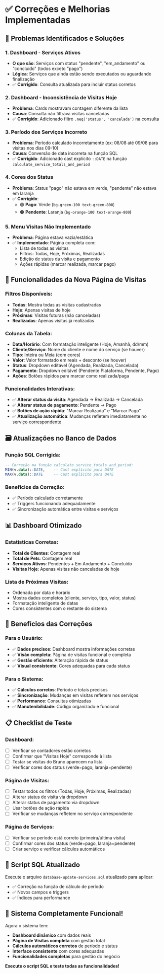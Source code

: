 # ✅ Correções e Melhorias Implementadas

## 🔧 **Problemas Identificados e Soluções**

### 1. **Dashboard - Serviços Ativos**
- **O que são**: Serviços com status "pendente", "em_andamento" ou "concluído" (todos exceto "pago")
- **Lógica**: Serviços que ainda estão sendo executados ou aguardando finalização
- ✅ **Corrigido**: Consulta atualizada para incluir status corretos

### 2. **Dashboard - Inconsistência de Visitas Hoje**
- **Problema**: Cards mostravam contagem diferente da lista
- **Causa**: Consulta não filtrava visitas canceladas
- ✅ **Corrigido**: Adicionado filtro `.neq('status', 'cancelada')` na consulta

### 3. **Período dos Serviços Incorreto**
- **Problema**: Período calculado incorretamente (ex: 08/08 até 09/08 para visitas nos dias 09-10)
- **Causa**: Conversão de data incorreta na função SQL
- ✅ **Corrigido**: Adicionado cast explícito `::DATE` na função `calculate_service_totals_and_period`

### 4. **Cores dos Status**
- **Problema**: Status "pago" não estava em verde, "pendente" não estava em laranja
- ✅ **Corrigido**: 
  - 🟢 **Pago**: Verde (`bg-green-100 text-green-800`)
  - 🟠 **Pendente**: Laranja (`bg-orange-100 text-orange-800`)

### 5. **Menu Visitas Não Implementado**
- **Problema**: Página estava vazia/estática
- ✅ **Implementado**: Página completa com:
  - Lista de todas as visitas
  - Filtros: Todas, Hoje, Próximas, Realizadas
  - Edição de status da visita e pagamento
  - Ações rápidas (marcar realizada, marcar pago)

## 🎨 **Funcionalidades da Nova Página de Visitas**

### **Filtros Disponíveis**:
- **Todas**: Mostra todas as visitas cadastradas
- **Hoje**: Apenas visitas de hoje
- **Próximas**: Visitas futuras (não canceladas)
- **Realizadas**: Apenas visitas já realizadas

### **Colunas da Tabela**:
- **Data/Horário**: Com formatação inteligente (Hoje, Amanhã, dd/mm)
- **Cliente/Serviço**: Nome do cliente e nome do serviço (se houver)
- **Tipo**: Inteira ou Meia (com cores)
- **Valor**: Valor formatado em reais + desconto (se houver)
- **Status**: Dropdown editável (Agendada, Realizada, Cancelada)
- **Pagamento**: Dropdown editável (Pendente Plataforma, Pendente, Pago)
- **Ações**: Botões rápidos para marcar como realizada/paga

### **Funcionalidades Interativas**:
- ✅ **Alterar status da visita**: Agendada → Realizada → Cancelada
- ✅ **Alterar status de pagamento**: Pendente → Pago
- ✅ **Botões de ação rápida**: "Marcar Realizada" e "Marcar Pago"
- ✅ **Atualização automática**: Mudanças refletem imediatamente no serviço correspondente

## 🗃️ **Atualizações no Banco de Dados**

### **Função SQL Corrigida**:
```sql
-- Correção na função calculate_service_totals_and_period:
MIN(v.data)::DATE,    -- Cast explícito para DATE
MAX(v.data)::DATE     -- Cast explícito para DATE
```

### **Benefícios da Correção**:
- ✅ Período calculado corretamente
- ✅ Triggers funcionando adequadamente
- ✅ Sincronização automática entre visitas e serviços

## 📊 **Dashboard Otimizado**

### **Estatísticas Corretas**:
- **Total de Clientes**: Contagem real
- **Total de Pets**: Contagem real  
- **Serviços Ativos**: Pendentes + Em Andamento + Concluído
- **Visitas Hoje**: Apenas visitas não canceladas de hoje

### **Lista de Próximas Visitas**:
- Ordenada por data e horário
- Mostra dados completos (cliente, serviço, tipo, valor, status)
- Formatação inteligente de datas
- Cores consistentes com o restante do sistema

## 🎯 **Benefícios das Correções**

### **Para o Usuário**:
- ✅ **Dados precisos**: Dashboard mostra informações corretas
- ✅ **Visão completa**: Página de visitas funcional e completa
- ✅ **Gestão eficiente**: Alteração rápida de status
- ✅ **Visual consistente**: Cores adequadas para cada status

### **Para o Sistema**:
- ✅ **Cálculos corretos**: Período e totais precisos
- ✅ **Sincronização**: Mudanças em visitas refletem nos serviços
- ✅ **Performance**: Consultas otimizadas
- ✅ **Manutenibilidade**: Código organizado e funcional

## 📋 **Checklist de Teste**

### **Dashboard**:
- [ ] Verificar se contadores estão corretos
- [ ] Confirmar que "Visitas Hoje" corresponde à lista
- [ ] Testar se visitas do Bruno aparecem na lista
- [ ] Verificar cores dos status (verde=pago, laranja=pendente)

### **Página de Visitas**:
- [ ] Testar todos os filtros (Todas, Hoje, Próximas, Realizadas)
- [ ] Alterar status de visita via dropdown
- [ ] Alterar status de pagamento via dropdown
- [ ] Usar botões de ação rápida
- [ ] Verificar se mudanças refletem no serviço correspondente

### **Página de Serviços**:
- [ ] Verificar se período está correto (primeira/última visita)
- [ ] Confirmar cores dos status (verde=pago, laranja=pendente)
- [ ] Criar serviço e verificar cálculos automáticos

## 🚀 **Script SQL Atualizado**

Execute o arquivo `database-update-services.sql` atualizado para aplicar:
- ✅ Correção na função de cálculo de período
- ✅ Novos campos e triggers
- ✅ Índices para performance

## 🎉 **Sistema Completamente Funcional!**

Agora o sistema tem:
- **Dashboard dinâmico** com dados reais
- **Página de Visitas completa** com gestão total
- **Cálculos automáticos corretos** de período e status
- **Interface consistente** com cores adequadas
- **Funcionalidades completas** para gestão do negócio

**Execute o script SQL e teste todas as funcionalidades!**
